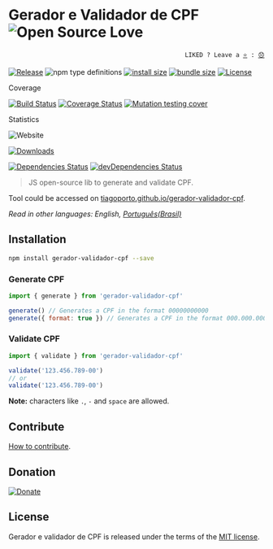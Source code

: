 # Gerador e Validador de CPF ![Open Source Love](https://badges.frapsoft.com/os/v3/open-source.svg)

<p align="right">
  <code>LIKED ? Leave a <a href="https://github.com/tiagoporto/gerador-validador-cpf/stargazers">⭐</a> : <a href="https://github.com/tiagoporto/gerador-validador-cpf/issues">😞</a></code>
</p>

[![Release](https://img.shields.io/npm/v/gerador-validador-cpf.svg?style=flat-square&label=release)](https://github.com/tiagoporto/gerador-validador-cpf/releases)
![npm type definitions](https://img.shields.io/npm/types/gerador-validador-cpf.svg?style=flat-square)
[![install size](https://packagephobia.now.sh/badge?p=gerador-validador-cpf)](https://packagephobia.now.sh/result?p=gerador-validador-cpf)
[![bundle size](https://img.shields.io/bundlephobia/min/gerador-validador-cpf?style=flat-square&label=bundle%20size)](https://bundlephobia.com/result?p=gerador-validador-cpf)
[![License](https://img.shields.io/github/license/tiagoporto/gerador-validador-cpf.svg?style=flat-square)](LICENSE)

Coverage

[![Build Status](https://img.shields.io/travis/com/tiagoporto/gerador-validador-cpf/main.svg?label=tests&logo=travis&style=flat-square)](https://travis-ci.com/tiagoporto/gerador-validador-cpf)
[![Coverage Status](https://img.shields.io/coveralls/tiagoporto/gerador-validador-cpf.svg?logo=coveralls&style=flat-square)](https://coveralls.io/github/tiagoporto/gerador-validador-cpf)
[![Mutation testing cover](https://img.shields.io/endpoint?style=flat-square&url=https://badge-api.stryker-mutator.io/github.com/tiagoporto/gerador-validador-cpf/main)](https://dashboard.stryker-mutator.io/reports/github.com/tiagoporto/gerador-validador-cpf/main)

Statistics

![Website](https://img.shields.io/website?style=flat-square&url=https://tiagoporto.github.io/gerador-validador-cpf)

[![Downloads](https://img.shields.io/npm/dt/gerador-validador-cpf.svg?logo=npm&style=flat-square)](https://www.npmjs.com/package/gerador-validador-cpf)

[![Dependencies Status](https://img.shields.io/david/tiagoporto/gerador-validador-cpf.svg?style=flat-square)](https://david-dm.org/tiagoporto/gerador-validador-cpf)
[![devDependencies Status](https://img.shields.io/david/dev/tiagoporto/gerador-validador-cpf.svg?style=flat-square)](https://david-dm.org/tiagoporto/gerador-validador-cpf?type=dev)

> JS open-source lib to generate and validate CPF.

Tool could be accessed on [tiagoporto.github.io/gerador-validador-cpf](http://tiagoporto.github.io/gerador-validador-cpf).

_Read in other languages: English, [Português(Brasil)](https://github.com/tiagoporto/gerador-validador-cpf)_

## Installation

```sh
npm install gerador-validador-cpf --save
```

### Generate CPF

```javascript
import { generate } from 'gerador-validador-cpf'

generate() // Generates a CPF in the format 00000000000
generate({ format: true }) // Generates a CPF in the format 000.000.000-00
```

### Validate CPF

```javascript
import { validate } from 'gerador-validador-cpf'

validate('123.456.789-00')
// or
validate('123.456.789-00')
```

**Note:** characters like `.`, `-` and `space` are allowed.

## Contribute

[How to contribute](CONTRIBUTING.md).

## Donation

[![Donate](https://img.shields.io/badge/donate-PayPal-blue.svg)](https://www.paypal.com/cgi-bin/webscr?cmd=_donations&business=YTDUQ8RZ2G4Q8&lc=BR&item_name=tiagoporto&item_number=geradorcpf&currency_code=BRL&bn=PP%2dDonationsBF:btn_donateCC_LG%2egif:NonHosted)

<!-- ![Donate](https://img.shields.io/badge/bitcoin-3DztnDvY7McQ7zwGS8Vjafsbc1ee1HDAmE-yellow.svg?logo=bitcoin) -->

## License

Gerador e validador de CPF is released under the terms of the [MIT license](LICENSE).
